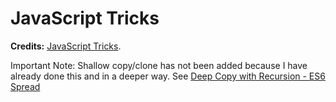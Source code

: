 # JavaScript Tricks

**Credits:** [JavaScript Tricks](https://www.udemy.com/javascript-tricks/).

Important Note: Shallow copy/clone has not been added because I have already done this and in a deeper way. See [Deep Copy with Recursion - ES6 Spread](https://codepen.io/IamManchanda/pen/XYpVPY?editors=0012)

